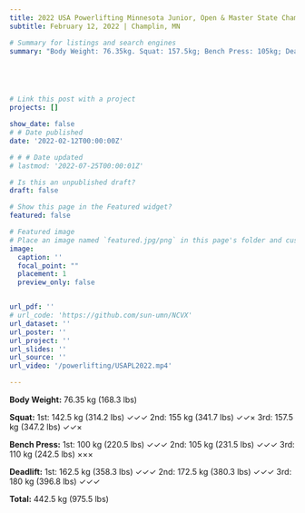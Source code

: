 ```yaml
---
title: 2022 USA Powerlifting Minnesota Junior, Open & Master State Championships
subtitle: February 12, 2022 | Champlin, MN

# Summary for listings and search engines
summary: "Body Weight: 76.35kg. Squat: 157.5kg; Bench Press: 105kg; Deadlift: 180kg. Total 442.5kg. "





# Link this post with a project
projects: []

show_date: false
# # Date published
date: '2022-02-12T00:00:00Z'

# # # Date updated
# lastmod: '2022-07-25T00:00:01Z'

# Is this an unpublished draft?
draft: false

# Show this page in the Featured widget?
featured: false

# Featured image
# Place an image named `featured.jpg/png` in this page's folder and customize its options here.
image:
  caption: ''
  focal_point: ""
  placement: 1
  preview_only: false


url_pdf: ''
# url_code: 'https://github.com/sun-umn/NCVX'
url_dataset: ''
url_poster: ''
url_project: ''
url_slides: ''
url_source: ''
url_video: '/powerlifting/USAPL2022.mp4'

---
```


**Body Weight:** 76.35 kg (168.3 lbs)

**Squat:**
1st: 142.5 kg (314.2 lbs) ✓✓✓        2nd: 155 kg (341.7 lbs) ✓✓×          3rd: 157.5 kg (347.2 lbs) ✓✓×

**Bench Press:**
1st: 100 kg (220.5 lbs) ✓✓✓           2nd: 105 kg (231.5 lbs) ✓✓✓          3rd: 110 kg (242.5 lbs) ×××

**Deadlift:**
1st: 162.5 kg (358.3 lbs) ✓✓✓        2nd: 172.5 kg (380.3 lbs) ✓✓✓      3rd: 180 kg (396.8 lbs) ✓✓✓

**Total:** 442.5 kg (975.5 lbs)